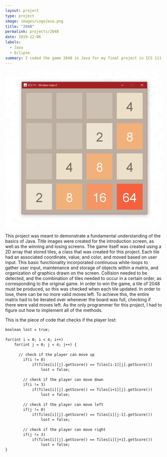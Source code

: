 ```yaml
---
layout: project
type: project
image: images/LogoJava.png
title: "2048"
permalink: projects/2048
date: 2019-12-06
labels:
  - Java
  - Eclipse
summary: I coded the game 2048 in Java for my final project in ICS 111.
---
```


<img class="ui medium right floated rounded image" src="/images/2048UI.png">

This project was meant to demonstrate a fundamental understanding of the basics of Java.  Title images were created for the introduction screen, as well as the winning and losing screens.  The game itself was created using a 2D array that stored tiles, a class that was created for this project.  Each tile had an associated coordinate, value, and color, and moved based on user input.  This basic functionality incorporated continuous while-loops to gather user input, maintenance and storage of objects within a matrix, and organization of graphics drawn on the screen.  Collision needed to be detected, and the combination of tiles needed to occur in a certain order, as corresponding to the original game.  In order to win the game, a tile of 2048 must be produced, so this was checked when each tile updated.  In order to lose, there can be no more valid moves left.  To achieve this, the entire matrix had to be iterated over whenever the board was full, checking if there were valid moves left.  As the only programmer for this project, I had to figure out how to implement all of the methods.

This is the piece of code that checks if the player lost:
```
boolean lost = true;

for(int i = 0; i < 4; i++)
	for(int j = 0; j < 4; j++) {

	  // check if the player can move up
		if(i != 0)
			if(Tiles[i][j].getScore() == Tiles[i-1][j].getScore())
				lost = false;

		// check if the player can move down
		if(i != 3)
			if(Tiles[i][j].getScore() == Tiles[i+1][j].getScore())
				lost = false;

		// check if the player can move left
		if(j != 0)
			if(Tiles[i][j].getScore() == Tiles[i][j-1].getScore())
				lost = false;

		// check if the player can move right
		if(j != 3)
			if(Tiles[i][j].getScore() == Tiles[i][j+1].getScore())
				lost = false;
}
```
